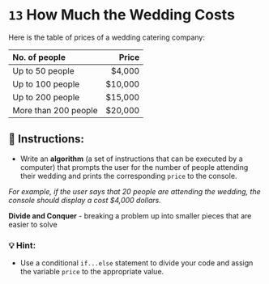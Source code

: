 # `13` How Much the Wedding Costs

Here is the table of prices of a wedding catering company:

| No. of people | Price |
|:---|---:|
| Up to 50 people  | $4,000 |
| Up to 100 people | $10,000 |
| Up to 200 people | $15,000  |
| More than 200 people | $20,000 |

## :pencil: Instructions:
* Write an **algorithm** (a set of instructions that can be executed by a computer) that prompts the user for the number of people attending their wedding and prints the corresponding `price` to the console.

_For example, if the user says that 20 people are attending the wedding, the console should display a cost $4,000 dollars._

**Divide and Conquer** - breaking a problem up into smaller pieces that are easier to solve

### 💡 Hint:
* Use a conditional `if...else` statement to divide your code and assign the variable `price` to the appropriate value.